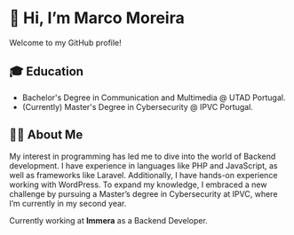 # 👋 Hi, I’m Marco Moreira

Welcome to my GitHub profile!

## 🎓 Education
- Bachelor's Degree in Communication and Multimedia @ UTAD Portugal.
- (Currently)  Master's Degree in Cybersecurity @ IPVC Portugal.

## 👨‍💻 About Me
My interest in programming has led me to dive into the world of Backend development. I have experience in languages like PHP and JavaScript, as well as frameworks like Laravel. Additionally, I have hands-on experience working with WordPress.
To expand my knowledge, I embraced a new challenge by pursuing a Master’s degree in Cybersecurity at IPVC, where I’m currently in my second year.

Currently working at **Immera** as a Backend Developer.


<!---
MMoreira01/MMoreira01 is a ✨ special ✨ repository because its `README.md` (this file) appears on your GitHub profile.
You can click the Preview link to take a look at your changes.
--->
